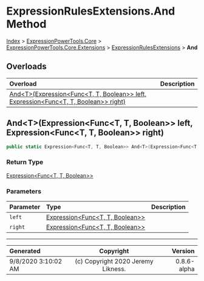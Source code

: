 ﻿# ExpressionRulesExtensions.And Method

[Index](../index.md) > [ExpressionPowerTools.Core](ExpressionPowerTools.Core.a.md) > [ExpressionPowerTools.Core.Extensions](ExpressionPowerTools.Core.Extensions.n.md) > [ExpressionRulesExtensions](ExpressionPowerTools.Core.Extensions.ExpressionRulesExtensions.cs.md) > **And**



## Overloads

| Overload | Description |
| :-- | :-- |
| [And&lt;T>(Expression&lt;Func&lt;T, T, Boolean>> left, Expression&lt;Func&lt;T, T, Boolean>> right)](#andtexpressionfunct-t-boolean-left-expressionfunct-t-boolean-right) |  |
## And&lt;T>(Expression&lt;Func&lt;T, T, Boolean>> left, Expression&lt;Func&lt;T, T, Boolean>> right)



```csharp
public static Expression<Func<T, T, Boolean>> And<T>(Expression<Func<T, T, Boolean>> left, Expression<Func<T, T, Boolean>> right)
```

### Return Type

 [Expression&lt;Func&lt;T, T, Boolean>>](https://docs.microsoft.com/dotnet/api/system.linq.expressions.expression-1) 

### Parameters

| Parameter | Type | Description |
| :-- | :-- | :-- |
| `left` | [Expression&lt;Func&lt;T, T, Boolean>>](https://docs.microsoft.com/dotnet/api/system.linq.expressions.expression-1) |  |
| `right` | [Expression&lt;Func&lt;T, T, Boolean>>](https://docs.microsoft.com/dotnet/api/system.linq.expressions.expression-1) |  |



---

| Generated | Copyright | Version |
| :-- | :-: | --: |
| 9/8/2020 3:10:02 AM | (c) Copyright 2020 Jeremy Likness. | 0.8.6-alpha |
